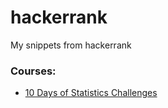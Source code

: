 # hackerrank
My snippets from hackerrank

### Courses:
* [10 Days of Statistics Challenges](https://github.com/Mehonoshin/hackerrank/blob/master/statistics/README.md)
